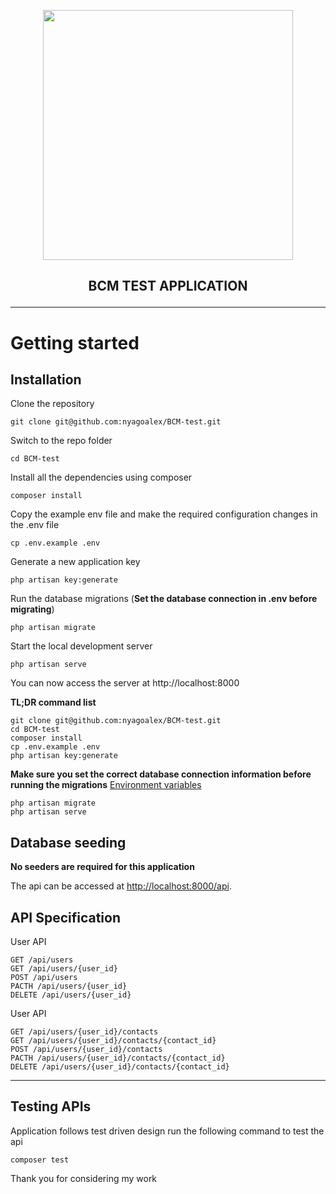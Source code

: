 <p align="center"><a href="https://laravel.com" target="_blank"><img src="https://raw.githubusercontent.com/laravel/art/master/logo-lockup/5%20SVG/2%20CMYK/1%20Full%20Color/laravel-logolockup-cmyk-red.svg" width="400"></a></p>

## <p align="center">BCM TEST APPLICATION </p>

----------

# Getting started

## Installation

Clone the repository

    git clone git@github.com:nyagoalex/BCM-test.git

Switch to the repo folder

    cd BCM-test

Install all the dependencies using composer

    composer install

Copy the example env file and make the required configuration changes in the .env file

    cp .env.example .env

Generate a new application key

    php artisan key:generate

Run the database migrations (**Set the database connection in .env before migrating**)

    php artisan migrate

Start the local development server

    php artisan serve

You can now access the server at http://localhost:8000

**TL;DR command list**

    git clone git@github.com:nyagoalex/BCM-test.git
    cd BCM-test
    composer install
    cp .env.example .env
    php artisan key:generate
    
**Make sure you set the correct database connection information before running the migrations** [Environment variables](#environment-variables)

    php artisan migrate
    php artisan serve

## Database seeding

**No seeders are required for this application**

The api can be accessed at [http://localhost:8000/api](http://localhost:8000/api).

## API Specification

User API

    GET /api/users
    GET /api/users/{user_id}
    POST /api/users
    PACTH /api/users/{user_id}
    DELETE /api/users/{user_id}

User API

    GET /api/users/{user_id}/contacts
    GET /api/users/{user_id}/contacts/{contact_id}
    POST /api/users/{user_id}/contacts
    PACTH /api/users/{user_id}/contacts/{contact_id}
    DELETE /api/users/{user_id}/contacts/{contact_id}

----------
## Testing APIs
Application follows test driven design run the following command to test the api

    composer test

Thank you for considering my work
